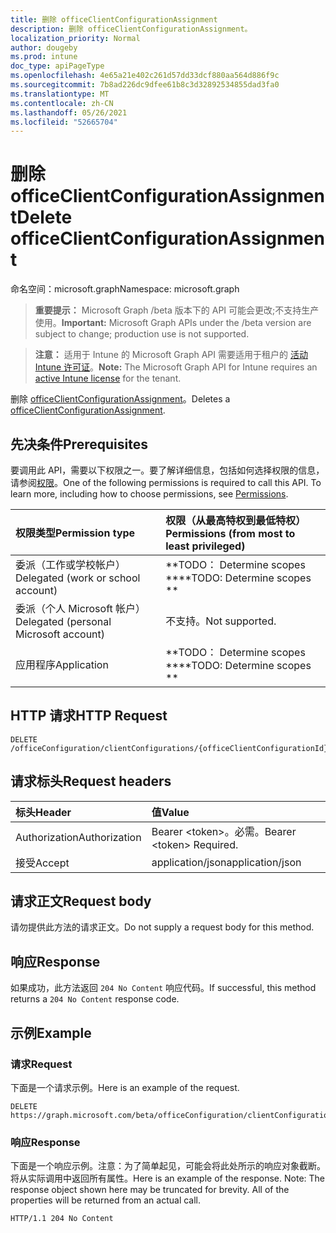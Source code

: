 ```yaml
---
title: 删除 officeClientConfigurationAssignment
description: 删除 officeClientConfigurationAssignment。
localization_priority: Normal
author: dougeby
ms.prod: intune
doc_type: apiPageType
ms.openlocfilehash: 4e65a21e402c261d57dd33dcf880aa564d886f9c
ms.sourcegitcommit: 7b8ad226dc9dfee61b8c3d32892534855dad3fa0
ms.translationtype: MT
ms.contentlocale: zh-CN
ms.lasthandoff: 05/26/2021
ms.locfileid: "52665704"
---
```

# <a name="delete-officeclientconfigurationassignment"></a><span data-ttu-id="2e7fc-103">删除 officeClientConfigurationAssignment</span><span class="sxs-lookup"><span data-stu-id="2e7fc-103">Delete officeClientConfigurationAssignment</span></span>

<span data-ttu-id="2e7fc-104">命名空间：microsoft.graph</span><span class="sxs-lookup"><span data-stu-id="2e7fc-104">Namespace: microsoft.graph</span></span>

> <span data-ttu-id="2e7fc-105">**重要提示：** Microsoft Graph /beta 版本下的 API 可能会更改;不支持生产使用。</span><span class="sxs-lookup"><span data-stu-id="2e7fc-105">**Important:** Microsoft Graph APIs under the /beta version are subject to change; production use is not supported.</span></span>

> <span data-ttu-id="2e7fc-106">**注意：** 适用于 Intune 的 Microsoft Graph API 需要适用于租户的 [活动 Intune 许可证](https://go.microsoft.com/fwlink/?linkid=839381)。</span><span class="sxs-lookup"><span data-stu-id="2e7fc-106">**Note:** The Microsoft Graph API for Intune requires an [active Intune license](https://go.microsoft.com/fwlink/?linkid=839381) for the tenant.</span></span>

<span data-ttu-id="2e7fc-107">删除 [officeClientConfigurationAssignment](../resources/intune-cirrus-officeclientconfigurationassignment.md)。</span><span class="sxs-lookup"><span data-stu-id="2e7fc-107">Deletes a [officeClientConfigurationAssignment](../resources/intune-cirrus-officeclientconfigurationassignment.md).</span></span>

## <a name="prerequisites"></a><span data-ttu-id="2e7fc-108">先决条件</span><span class="sxs-lookup"><span data-stu-id="2e7fc-108">Prerequisites</span></span>
<span data-ttu-id="2e7fc-p101">要调用此 API，需要以下权限之一。要了解详细信息，包括如何选择权限的信息，请参阅[权限](/graph/permissions-reference)。</span><span class="sxs-lookup"><span data-stu-id="2e7fc-p101">One of the following permissions is required to call this API. To learn more, including how to choose permissions, see [Permissions](/graph/permissions-reference).</span></span>

|<span data-ttu-id="2e7fc-111">权限类型</span><span class="sxs-lookup"><span data-stu-id="2e7fc-111">Permission type</span></span>|<span data-ttu-id="2e7fc-112">权限（从最高特权到最低特权）</span><span class="sxs-lookup"><span data-stu-id="2e7fc-112">Permissions (from most to least privileged)</span></span>|
|:---|:---|
|<span data-ttu-id="2e7fc-113">委派（工作或学校帐户）</span><span class="sxs-lookup"><span data-stu-id="2e7fc-113">Delegated (work or school account)</span></span>|<span data-ttu-id="2e7fc-114">\*\*TODO： Determine scopes \*\*</span><span class="sxs-lookup"><span data-stu-id="2e7fc-114">\*\*TODO: Determine scopes \*\*</span></span>|
|<span data-ttu-id="2e7fc-115">委派（个人 Microsoft 帐户）</span><span class="sxs-lookup"><span data-stu-id="2e7fc-115">Delegated (personal Microsoft account)</span></span>|<span data-ttu-id="2e7fc-116">不支持。</span><span class="sxs-lookup"><span data-stu-id="2e7fc-116">Not supported.</span></span>|
|<span data-ttu-id="2e7fc-117">应用程序</span><span class="sxs-lookup"><span data-stu-id="2e7fc-117">Application</span></span>|<span data-ttu-id="2e7fc-118">\*\*TODO： Determine scopes \*\*</span><span class="sxs-lookup"><span data-stu-id="2e7fc-118">\*\*TODO: Determine scopes \*\*</span></span>|

## <a name="http-request"></a><span data-ttu-id="2e7fc-119">HTTP 请求</span><span class="sxs-lookup"><span data-stu-id="2e7fc-119">HTTP Request</span></span>
<!-- {
  "blockType": "ignored"
}
-->
``` http
DELETE /officeConfiguration/clientConfigurations/{officeClientConfigurationId}/assignments/{officeClientConfigurationAssignmentId}
```

## <a name="request-headers"></a><span data-ttu-id="2e7fc-120">请求标头</span><span class="sxs-lookup"><span data-stu-id="2e7fc-120">Request headers</span></span>
|<span data-ttu-id="2e7fc-121">标头</span><span class="sxs-lookup"><span data-stu-id="2e7fc-121">Header</span></span>|<span data-ttu-id="2e7fc-122">值</span><span class="sxs-lookup"><span data-stu-id="2e7fc-122">Value</span></span>|
|:---|:---|
|<span data-ttu-id="2e7fc-123">Authorization</span><span class="sxs-lookup"><span data-stu-id="2e7fc-123">Authorization</span></span>|<span data-ttu-id="2e7fc-124">Bearer &lt;token&gt;。必需。</span><span class="sxs-lookup"><span data-stu-id="2e7fc-124">Bearer &lt;token&gt; Required.</span></span>|
|<span data-ttu-id="2e7fc-125">接受</span><span class="sxs-lookup"><span data-stu-id="2e7fc-125">Accept</span></span>|<span data-ttu-id="2e7fc-126">application/json</span><span class="sxs-lookup"><span data-stu-id="2e7fc-126">application/json</span></span>|

## <a name="request-body"></a><span data-ttu-id="2e7fc-127">请求正文</span><span class="sxs-lookup"><span data-stu-id="2e7fc-127">Request body</span></span>
<span data-ttu-id="2e7fc-128">请勿提供此方法的请求正文。</span><span class="sxs-lookup"><span data-stu-id="2e7fc-128">Do not supply a request body for this method.</span></span>

## <a name="response"></a><span data-ttu-id="2e7fc-129">响应</span><span class="sxs-lookup"><span data-stu-id="2e7fc-129">Response</span></span>
<span data-ttu-id="2e7fc-130">如果成功，此方法返回 `204 No Content` 响应代码。</span><span class="sxs-lookup"><span data-stu-id="2e7fc-130">If successful, this method returns a `204 No Content` response code.</span></span>

## <a name="example"></a><span data-ttu-id="2e7fc-131">示例</span><span class="sxs-lookup"><span data-stu-id="2e7fc-131">Example</span></span>

### <a name="request"></a><span data-ttu-id="2e7fc-132">请求</span><span class="sxs-lookup"><span data-stu-id="2e7fc-132">Request</span></span>
<span data-ttu-id="2e7fc-133">下面是一个请求示例。</span><span class="sxs-lookup"><span data-stu-id="2e7fc-133">Here is an example of the request.</span></span>
``` http
DELETE https://graph.microsoft.com/beta/officeConfiguration/clientConfigurations/{officeClientConfigurationId}/assignments/{officeClientConfigurationAssignmentId}
```

### <a name="response"></a><span data-ttu-id="2e7fc-134">响应</span><span class="sxs-lookup"><span data-stu-id="2e7fc-134">Response</span></span>
<span data-ttu-id="2e7fc-p102">下面是一个响应示例。注意：为了简单起见，可能会将此处所示的响应对象截断。将从实际调用中返回所有属性。</span><span class="sxs-lookup"><span data-stu-id="2e7fc-p102">Here is an example of the response. Note: The response object shown here may be truncated for brevity. All of the properties will be returned from an actual call.</span></span>
``` http
HTTP/1.1 204 No Content
```




